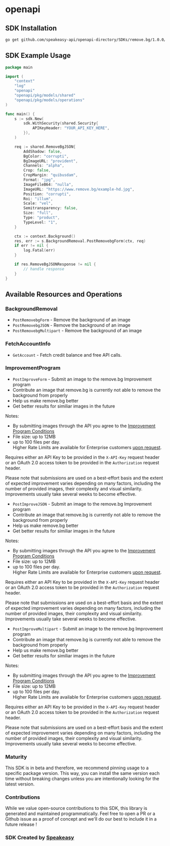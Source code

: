 # openapi

<!-- Start SDK Installation -->
## SDK Installation

```bash
go get github.com/speakeasy-api/openapi-directory/SDKs/remove.bg/1.0.0/go
```
<!-- End SDK Installation -->

## SDK Example Usage
<!-- Start SDK Example Usage -->
```go
package main

import (
    "context"
    "log"
    "openapi"
    "openapi/pkg/models/shared"
    "openapi/pkg/models/operations"
)

func main() {
    s := sdk.New(
        sdk.WithSecurity(shared.Security{
            APIKeyHeader: "YOUR_API_KEY_HERE",
        }),
    )

    req := shared.RemoveBgJSON{
        AddShadow: false,
        BgColor: "corrupti",
        BgImageURL: "provident",
        Channels: "alpha",
        Crop: false,
        CropMargin: "quibusdam",
        Format: "jpg",
        ImageFileB64: "nulla",
        ImageURL: "https://www.remove.bg/example-hd.jpg",
        Position: "corrupti",
        Roi: "illum",
        Scale: "vel",
        Semitransparency: false,
        Size: "full",
        Type: "product",
        TypeLevel: "1",
    }

    ctx := context.Background()
    res, err := s.BackgroundRemoval.PostRemovebgForm(ctx, req)
    if err != nil {
        log.Fatal(err)
    }

    if res.RemoveBgJSONResponse != nil {
        // handle response
    }
}
```
<!-- End SDK Example Usage -->

<!-- Start SDK Available Operations -->
## Available Resources and Operations


### BackgroundRemoval

* `PostRemovebgForm` - Remove the background of an image
* `PostRemovebgJSON` - Remove the background of an image
* `PostRemovebgMultipart` - Remove the background of an image

### FetchAccountInfo

* `GetAccount` - Fetch credit balance and free API calls.

### ImprovementProgram

* `PostImproveForm` - Submit an image to the remove.bg Improvement program
* Contribute an image that remove.bg is currently not able to remove the background from properly
* Help us make remove.bg better
* Get better results for similiar images in the future

Notes:
  * By submitting images through the API you agree to the <a target="_blank" rel="noopener" href="/ipc">Improvement Program Conditions</a>
  * File size: up to 12MB
  * up to 100 files per day. <br> Higher Rate Limits are available for Enterprise customers <a href="/support/contact?subject=Improvement+Program+Rate+Limit">upon request</a>.

Requires either an API Key to be provided in the `X-API-Key` request header or an OAuth 2.0 access token to be provided in the `Authorization` request header.

Please note that submissions are used on a best-effort basis and the extent of expected improvement varies depending on many factors, including the number of provided images, their complexity and visual similarity. Improvements usually take several weeks to become effective.

* `PostImproveJSON` - Submit an image to the remove.bg Improvement program
* Contribute an image that remove.bg is currently not able to remove the background from properly
* Help us make remove.bg better
* Get better results for similiar images in the future

Notes:
  * By submitting images through the API you agree to the <a target="_blank" rel="noopener" href="/ipc">Improvement Program Conditions</a>
  * File size: up to 12MB
  * up to 100 files per day. <br> Higher Rate Limits are available for Enterprise customers <a href="/support/contact?subject=Improvement+Program+Rate+Limit">upon request</a>.

Requires either an API Key to be provided in the `X-API-Key` request header or an OAuth 2.0 access token to be provided in the `Authorization` request header.

Please note that submissions are used on a best-effort basis and the extent of expected improvement varies depending on many factors, including the number of provided images, their complexity and visual similarity. Improvements usually take several weeks to become effective.

* `PostImproveMultipart` - Submit an image to the remove.bg Improvement program
* Contribute an image that remove.bg is currently not able to remove the background from properly
* Help us make remove.bg better
* Get better results for similiar images in the future

Notes:
  * By submitting images through the API you agree to the <a target="_blank" rel="noopener" href="/ipc">Improvement Program Conditions</a>
  * File size: up to 12MB
  * up to 100 files per day. <br> Higher Rate Limits are available for Enterprise customers <a href="/support/contact?subject=Improvement+Program+Rate+Limit">upon request</a>.

Requires either an API Key to be provided in the `X-API-Key` request header or an OAuth 2.0 access token to be provided in the `Authorization` request header.

Please note that submissions are used on a best-effort basis and the extent of expected improvement varies depending on many factors, including the number of provided images, their complexity and visual similarity. Improvements usually take several weeks to become effective.

<!-- End SDK Available Operations -->

### Maturity

This SDK is in beta and therefore, we recommend pinning usage to a specific package version.
This way, you can install the same version each time without breaking changes unless you are intentionally
looking for the latest version.

### Contributions

While we value open-source contributions to this SDK, this library is generated and maintained programmatically.
Feel free to open a PR or a Github issue as a proof of concept and we'll do our best to include it in a future release !

### SDK Created by [Speakeasy](https://docs.speakeasyapi.dev/docs/using-speakeasy/client-sdks)

